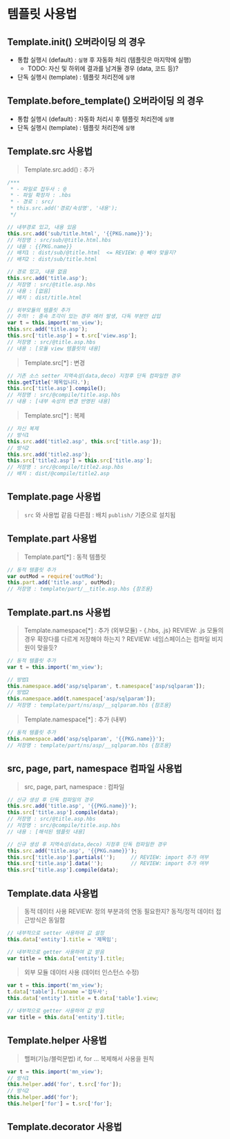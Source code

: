 # 템플릿 사용법

## Template.init() 오버라이딩 의 경우

- 통합 실행시 (default) : `실행` 후 자동화 처리 (템플릿은 마지막에 실행)
    - TODO: 자신 및 하위에 결과를 남겨둘 경우 (data, 코드 등)?
- 단독 실행시 (template) : 템플릿 처리전에 `실행`


## Template.before_template() 오버라이딩 의 경우

- 통합 실행시 (default) : 자동화 처리시 후 템플릿 처리전에 `실행`
- 단독 실행시 (template) : 템플릿 처리전에 `실행`

## Template.src 사용법

> Template.src.add() : 추가

```javascript 
/***
 * - 파일로 접두사 : @
 * - 파일 확장자 : .hbs
 * - 경로 : src/
 * this.src.add('경로/속성명', '내용');
 */

// 내부경로 있고, 내용 있음
this.src.add('sub/title.html', '{{PKG.name}}');
// 저장명 : src/sub/@title.html.hbs
// 내용 : {{PKG.name}}
// 배치1 : dist/sub/@title.html  <= REVIEW: @ 빼야 맞을지?
// 배치2 : dist/sub/title.html

// 경로 있고, 내용 없음
this.src.add('title.asp');  
// 저장명 : src/@title.asp.hbs
// 내용 : [없음]
// 배치 : dist/title.html

// 외부모듈의 템플릿 추가
// 주의! : 종속 조각이 있는 경우 에러 발생, 다독 부분만 삽입
var t = this.import('mn_view');
this.src.add('title.asp');
this.src['title.asp'] = t.src['view.asp'];
// 저장명 : src/@title.asp.hbs
// 내용 : [모듈 view 템플릿의 내용]
```

> Template.src[*] : 변경
```javascript 
// 기존 소스 setter 지역속성(data,deco) 지정후 단독 컴파일한 경우
this.getTitle('제목입니다.');
this.src['title.asp'].compile();
// 저장명 : src/@compile/title.asp.hbs
// 내용 : [내부 속성의 변경 반영된 내용]
```

> Template.src[*] : 복제
```javascript 
// 자신 복제
// 방식1
this.src.add('title2.asp', this.src['title.asp']);
// 방식2
this.src.add('title2.asp');
this.src['title2.asp'] = this.src['title.asp'];
// 저장명 : src/@compile/title2.asp.hbs
// 배치 : dist/@compile/title2.asp
```

## Template.page 사용법
> `src` 와 사용법 같음
> 다른점 : 배치 `publish/` 기준으로 설치됨

## Template.part 사용법

> Template.part[*] : 동적 템플릿
```javascript 
// 동적 템플릿 추가
var outMod = require('outMod');
this.part.add('title.asp', outMod);
// 저장명 : template/part/__title.asp.hbs {참조용}
```

## Template.part.ns 사용법

> Template.namespace[*] : 추가 (외부모듈) - {.hbs, .js}
> REVIEW: .js 모듈의 경우 확장다를 다르게 저장해야 하는지 ?
> REVIEW: 네임스페이스는 컴파일 비지원이 맞을듯?
```javascript 
// 동적 템플릿 추가
var t = this.import('mn_view');

// 방법1
this.namespace.add('asp/sqlparam', t.namespace['asp/sqlparam']);
// 방법2
this.namespace.add(t.namespace['asp/sqlparam']);
// 저장명 : template/part/ns/asp/__sqlparam.hbs {참조용}
```

> Template.namespace[*] : 추가 (내부)
```javascript 
// 동적 템플릿 추가
this.namespace.add('asp/sqlparam', '{{PKG.name}}');
// 저장명 : template/part/ns/asp/__sqlparam.hbs {참조용}
```

## src, page, part, namespace 컴파일 사용법

> src, page, part, namespace : 컴파일
```javascript 
// 신규 생성 후 단독 컴파일의 경우
this.src.add('title.asp', '{{PKG.name}}');
this.src['title.asp'].compile(data);
// 저장명 : src/@title.asp.hbs
// 저장명 : src/@compile/title.asp.hbs
// 내용 : [해석된 템플릿 내용]

// 신규 생성 후 지역속성(data,deco) 지정후 단독 컴파일한 경우
this.src.add('title.asp', '{{PKG.name}}');
this.src['title.asp'].partials('');     // REVIEW: import 추가 여부
this.src['title.asp'].data('');         // REVIEW: import 추가 여부
this.src['title.asp'].compile(data);
```

## Template.data 사용법

> 동적 데이터 사용
> REVIEW: 정의 부분과의 연동 필요한지?
> 동적/정적 데이터 접근방식은 동일함
```javascript 
// 내부적으로 setter 사용하여 값 설정
this.data['entity'].title = '제목임';

// 내부적으로 getter 사용하여 값 받음
var title = this.data['entity'].title;
```

> 외부 모듈 데이터 사용 (데이터 인스턴스 수정)
```javascript 
var t = this.import('mn_view');
t.data['table'].fixname ='접두사';
this.data['entity'].title = t.data['table'].view;

// 내부적으로 getter 사용하여 값 받음
var title = this.data['entity'].title;
```

## Template.helper 사용법

> 핼퍼(기능/블럭문법) if, for ...
> 복제해서 사용을 원칙
```javascript 
var t = this.import('mn_view');
// 방식1
this.helper.add('for', t.src['for']);
// 방식2
this.helper.add('for');
this.helper['for'] = t.src['for'];
```

## Template.decorator 사용법

